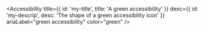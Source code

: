 <Accessibility
  title={{ id: 'my-title', title: 'A green accessibility' }}
  desc={{ id: 'my-descrip', desc: 'The shape of a green accessibility icon' }}
  ariaLabel="green accessibility"
  color="green"
/>